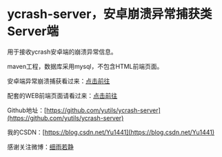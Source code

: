 # ycrash-server，安卓崩溃异常捕获类Server端

用于接收ycrash安卓端的崩溃异常信息。


maven工程，数据库采用mysql，不包含HTML前端页面。



安卓端异常崩溃捕获看过来：[点击前往](https://github.com/yutils/ycrash)

配套的WEB前端页面请看过来：[点击前往](https://github.com/yutils/ycrash-web)



Github地址：[https://github.com/yutils/ycrash-server](https://github.com/yutils/ycrash-server)

我的CSDN：[https://blog.csdn.net/Yu1441](https://blog.csdn.net/Yu1441)

感谢关注微博：[细雨若静](https://weibo.com/32005200)
